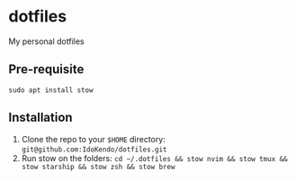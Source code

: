 # dotfiles
My personal dotfiles

## Pre-requisite
`sudo apt install stow`

## Installation
1. Clone the repo to your `$HOME` directory: `git@github.com:IdoKendo/dotfiles.git`
2. Run stow on the folders: `cd ~/.dotfiles && stow nvim && stow tmux && stow starship && stow zsh && stow brew`
